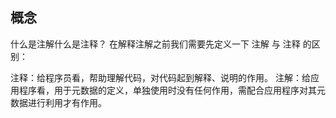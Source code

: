 ## 概念
什么是注解什么是注释？
在解释注解之前我们需要先定义一下 注解 与 注释 的区别：

注释：给程序员看，帮助理解代码，对代码起到解释、说明的作用。
注解：给应用程序看，用于元数据的定义，单独使用时没有任何作用，需配合应用程序对其元数据进行利用才有作用。

